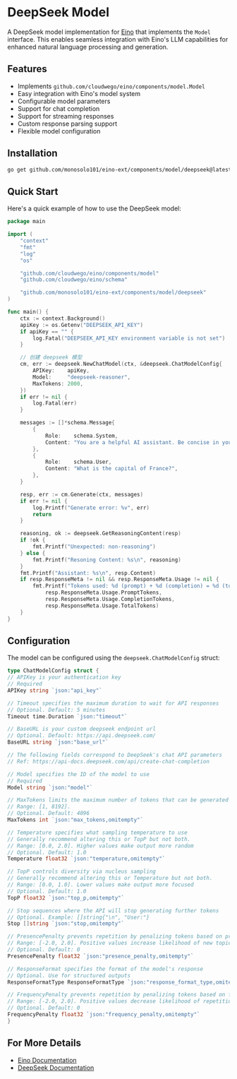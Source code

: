 # DeepSeek Model

A DeepSeek model implementation for [Eino](https://github.com/cloudwego/eino) that implements the `Model` interface. This enables seamless integration with Eino's LLM capabilities for enhanced natural language processing and generation.

## Features

- Implements `github.com/cloudwego/eino/components/model.Model`
- Easy integration with Eino's model system
- Configurable model parameters
- Support for chat completion
- Support for streaming responses
- Custom response parsing support
- Flexible model configuration

## Installation

```bash
go get github.com/monosolo101/eino-ext/components/model/deepseek@latest
```

## Quick Start

Here's a quick example of how to use the DeepSeek model:

```go
package main

import (
	"context"
	"fmt"
	"log"
	"os"

	"github.com/cloudwego/eino/components/model"
	"github.com/cloudwego/eino/schema"

	"github.com/monosolo101/eino-ext/components/model/deepseek"
)

func main() {
	ctx := context.Background()
	apiKey := os.Getenv("DEEPSEEK_API_KEY")
	if apiKey == "" {
		log.Fatal("DEEPSEEK_API_KEY environment variable is not set")
	}

	// 创建 deepseek 模型
	cm, err := deepseek.NewChatModel(ctx, &deepseek.ChatModelConfig{
		APIKey:    apiKey,
		Model:     "deepseek-reasoner",
		MaxTokens: 2000,
	})
	if err != nil {
		log.Fatal(err)
	}

	messages := []*schema.Message{
		{
			Role:    schema.System,
			Content: "You are a helpful AI assistant. Be concise in your responses.",
		},
		{
			Role:    schema.User,
			Content: "What is the capital of France?",
		},
	}

	resp, err := cm.Generate(ctx, messages)
	if err != nil {
		log.Printf("Generate error: %v", err)
		return
	}

	reasoning, ok := deepseek.GetReasoningContent(resp)
	if !ok {
		fmt.Printf("Unexpected: non-reasoning")
	} else {
		fmt.Printf("Resoning Content: %s\n", reasoning)
	}
	fmt.Printf("Assistant: %s\n", resp.Content)
	if resp.ResponseMeta != nil && resp.ResponseMeta.Usage != nil {
		fmt.Printf("Tokens used: %d (prompt) + %d (completion) = %d (total)\n",
			resp.ResponseMeta.Usage.PromptTokens,
			resp.ResponseMeta.Usage.CompletionTokens,
			resp.ResponseMeta.Usage.TotalTokens)
	}
}
```

## Configuration

The model can be configured using the `deepseek.ChatModelConfig` struct:

```go
type ChatModelConfig struct {
// APIKey is your authentication key
// Required
APIKey string `json:"api_key"`

// Timeout specifies the maximum duration to wait for API responses
// Optional. Default: 5 minutes
Timeout time.Duration `json:"timeout"`

// BaseURL is your custom deepseek endpoint url
// Optional. Default: https://api.deepseek.com/
BaseURL string `json:"base_url"`

// The following fields correspond to DeepSeek's chat API parameters
// Ref: https://api-docs.deepseek.com/api/create-chat-completion

// Model specifies the ID of the model to use
// Required
Model string `json:"model"`

// MaxTokens limits the maximum number of tokens that can be generated in the chat completion
// Range: [1, 8192].
// Optional. Default: 4096
MaxTokens int `json:"max_tokens,omitempty"`

// Temperature specifies what sampling temperature to use
// Generally recommend altering this or TopP but not both.
// Range: [0.0, 2.0]. Higher values make output more random
// Optional. Default: 1.0
Temperature float32 `json:"temperature,omitempty"`

// TopP controls diversity via nucleus sampling
// Generally recommend altering this or Temperature but not both.
// Range: [0.0, 1.0]. Lower values make output more focused
// Optional. Default: 1.0
TopP float32 `json:"top_p,omitempty"`

// Stop sequences where the API will stop generating further tokens
// Optional. Example: []string{"\n", "User:"}
Stop []string `json:"stop,omitempty"`

// PresencePenalty prevents repetition by penalizing tokens based on presence
// Range: [-2.0, 2.0]. Positive values increase likelihood of new topics
// Optional. Default: 0
PresencePenalty float32 `json:"presence_penalty,omitempty"`

// ResponseFormat specifies the format of the model's response
// Optional. Use for structured outputs
ResponseFormatType ResponseFormatType `json:"response_format_type,omitempty"`

// FrequencyPenalty prevents repetition by penalizing tokens based on frequency
// Range: [-2.0, 2.0]. Positive values decrease likelihood of repetition
// Optional. Default: 0
FrequencyPenalty float32 `json:"frequency_penalty,omitempty"`
}
```

## For More Details

- [Eino Documentation](https://github.com/cloudwego/eino)
- [DeepSeek Documentation](https://api-docs.deepseek.com/api/create-chat-completion)

